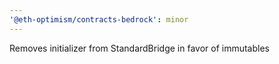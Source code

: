 ```yaml
---
'@eth-optimism/contracts-bedrock': minor
---
```


Removes initializer from StandardBridge in favor of immutables
